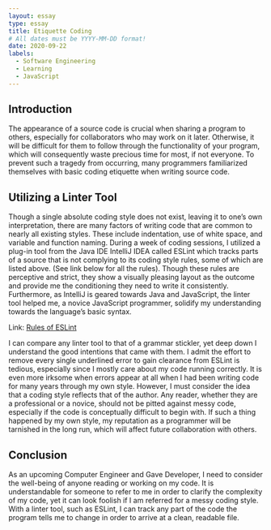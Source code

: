 ```yaml
---
layout: essay
type: essay
title: Etiquette Coding
# All dates must be YYYY-MM-DD format!
date: 2020-09-22
labels:
  - Software Engineering
  - Learning
  - JavaScript
---
```

## Introduction
The appearance of a source code is crucial when sharing a program to others, especially for collaborators who may work on it later. Otherwise, it will be difficult for them to follow through the functionality of your program, which will consequently waste precious time for most, if not everyone. To prevent such a tragedy from occurring, many programmers familiarized themselves with basic coding etiquette when writing source code. 

## Utilizing a Linter Tool
Though a single absolute coding style does not exist, leaving it to one’s own interpretation, there are many factors of writing code that are common to nearly all existing styles. These include indentation, use of white space, and variable and function naming. During a week of coding sessions, I utilized a plug-in tool from the Java IDE IntelliJ IDEA called ESLint which tracks parts of a source that is not complying to its coding style rules, some of which are listed above. (See link below for all the rules). Though these rules are perceptive and strict, they show a visually pleasing layout as the outcome and provide me the conditioning they need to write it consistently. Furthermore, as IntelliJ is geared towards Java and JavaScript, the linter tool helped me, a novice JavaScript programmer, solidify my understanding towards the language’s basic syntax.

Link: [Rules of ESLint](https://eslint.org/docs/rules/)

I can compare any linter tool to that of a grammar stickler, yet deep down I understand the good intentions that came with them. I admit the effort to remove every single underlined error to gain clearance from ESLint is tedious, especially since I mostly care about my code running correctly. It is even more irksome when errors appear at all when I had been writing code for many years through my own style. However, I must consider the idea that a coding style reflects that of the author. Any reader, whether they are a professional or a novice, should not be pitted against messy code, especially if the code is conceptually difficult to begin with. If such a thing happened by my own style, my reputation as a programmer will be tarnished in the long run, which will affect future collaboration with others.

## Conclusion
As an upcoming Computer Engineer and Gave Developer, I need to consider the well-being of anyone reading or working on my code. It is understandable for someone to refer to me in order to clarify the complexity of my code, yet it can look foolish if I am referred for a messy coding style. With a linter tool, such as ESLint, I can track any part of the code the program tells me to change in order to arrive at a clean, readable file.
